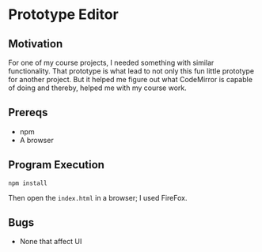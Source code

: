# Prototype Editor

## Motivation

For one of my course projects, I needed something with similar functionality. That prototype is what lead to not only this
fun little prototype for another project. But it helped me figure out what CodeMirror is capable of doing
and thereby, helped me with my course work.

## Prereqs

- npm
- A browser

## Program Execution

```
npm install
```

Then open the `index.html` in a browser; I used FireFox.


## Bugs

- None that affect UI
